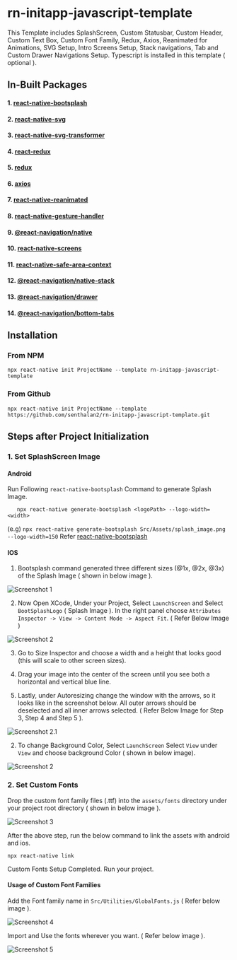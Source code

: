 # rn-initapp-javascript-template
This Template includes SplashScreen, Custom Statusbar, Custom Header, Custom Text Box, Custom Font Family,  Redux, Axios, Reanimated for Animations, SVG Setup, Intro Screens Setup, Stack navigations, Tab and Custom Drawer Navigations Setup. Typescript is installed in this template ( optional ).

## In-Built Packages

#### 1.  [react-native-bootsplash](https://www.npmjs.com/package/react-native-bootsplash)
#### 2.  [react-native-svg](https://www.npmjs.com/package/react-native-svg)
#### 3.  [react-native-svg-transformer](https://www.npmjs.com/package/react-native-svg-transformer)
#### 4.  [react-redux](https://www.npmjs.com/package/react-redux)
#### 5.  [redux](https://www.npmjs.com/package/redux)
#### 6.  [axios](https://axios-http.com/)
#### 7.  [react-native-reanimated](https://docs.swmansion.com/react-native-reanimated/)
#### 8.  [react-native-gesture-handler](https://docs.swmansion.com/react-native-gesture-handler/)
#### 9.  [@react-navigation/native](https://reactnavigation.org/)
#### 10.  [react-native-screens](https://www.npmjs.com/package/react-native-screens)
#### 11. [react-native-safe-area-context](https://www.npmjs.com/package/react-native-safe-area-context)
#### 12. [@react-navigation/native-stack](https://reactnavigation.org/docs/native-stack-navigator/)
#### 13. [@react-navigation/drawer](https://reactnavigation.org/docs/drawer-based-navigation/)
#### 14. [@react-navigation/bottom-tabs](https://reactnavigation.org/docs/bottom-tab-navigator/)

## Installation

### From NPM
    npx react-native init ProjectName --template rn-initapp-javascript-template

### From Github
    npx react-native init ProjectName --template https://github.com/senthalan2/rn-initapp-javascript-template.git

## Steps after Project Initialization
  ### 1. Set SplashScreen Image
  #### Android
  
  Run Following ```react-native-bootsplash``` Command to generate Splash Image.
    
       npx react-native generate-bootsplash <logoPath> --logo-width=<width>
  
  (e.g) ```npx react-native generate-bootsplash Src/Assets/splash_image.png --logo-width=150```
  Refer [react-native-bootsplash](https://www.npmjs.com/package/react-native-bootsplash)
  
    
  #### IOS
  1. Bootsplash command generated three different sizes (@1x, @2x, @3x) of the Splash Image ( shown in below image ).
 
  ![Screenshot 1](https://user-images.githubusercontent.com/43330632/160339614-f1b148d7-601d-490e-a778-b92b7fb46f06.png)

  2. Now Open XCode, Under your Project, Select ```LaunchScreen``` and Select ```BootSplashLogo``` ( Splash Image ). In the right panel choose                ```Attributes Inspector -> View -> Content Mode -> Aspect Fit```. ( Refer Below Image )
  
  ![Screenshot 2](https://user-images.githubusercontent.com/43330632/160341018-b1071616-8380-4cfb-863f-705e392e0db8.png)

  3. Go to Size Inspector and choose a width and a height that looks good (this will scale to other screen sizes).
  
  4. Drag your image into the center of the screen until you see both a horizontal and vertical blue line.
  
  5. Lastly, under Autoresizing change the window with the arrows, so it looks like in the screenshot below. All outer arrows should be deselected and        all inner arrows selected. ( Refer Below Image for Step 3, Step 4 and Step 5 ).

  ![Screenshot 2.1](https://user-images.githubusercontent.com/43330632/160342037-b1dba55f-3064-4e72-8427-6511f46b165b.png)

 
  2. To change Background Color, Select ```LaunchScreen``` Select ```View``` under ```View``` and choose background Color ( shown in below image).

  ![Screenshot 2](https://user-images.githubusercontent.com/43330632/160225900-4c93c7f1-a96b-499c-893b-315569d6c25c.png)
  
  ### 2. Set Custom Fonts
  
  Drop the custom font family files (.ttf) into the ```assets/fonts``` directory under your project root directory ( shown in below image ).
  
  ![Screenshot 3](https://user-images.githubusercontent.com/43330632/160223350-21284c7a-adfb-4411-9f85-da93c7833693.png)
  
  After the above step, run the below command to link the assets with android and ios.
  
    npx react-native link
  
  Custom Fonts Setup Completed. Run your project.
  
  #### Usage of Custom Font Families
  
  Add the Font family name in ```Src/Utilities/GlobalFonts.js``` ( Refer below image ).
  
  ![Screenshot 4](https://user-images.githubusercontent.com/43330632/160224862-a9bb483c-e956-4387-b0cd-c25ab8f58a0a.png)

  Import and Use the fonts wherever you want. ( Refer below image ).
  
  ![Screenshot 5](https://user-images.githubusercontent.com/43330632/160224962-3ac80311-acf7-4917-a752-56faf3776a4e.png)


  





